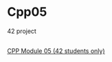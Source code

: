 # Cpp05
42 project

##

[CPP Module 05 (42 students only)](https://projects.intra.42.fr/projects/cpp-module-05)

